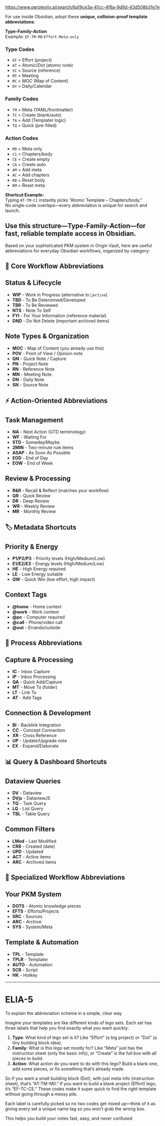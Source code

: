 https://www.perplexity.ai/search/6a19ce3a-41cc-4f6a-9d6d-43d508b31e7e

For use inside Obsidian, adopt these **unique, collision-proof template abbreviations**:

**Type-Family-Action**  
Example:
`EF-TM-M0`
`Effort-Meta-only`
### Type Codes  
- `EF` = Effort (project)
- `AT` = Atomic/Dot (atomic note)
- `SC` = Source (reference)
- `MT` = Meeting
- `MC` = MOC (Map of Content)
- `DY` = Daily/Calendar

### Family Codes  
- `TM` = Meta (YAML/frontmatter)
- `TC` = Create (blank/auto)
- `TA` = Add (Templater logic)
- `TQ` = Quick (pre-filled)

### Action Codes  
- `M0` = Meta only
- `C1` = Chapters/body
- `CE` = Create empty
- `CA` = Create auto
- `AM` = Add meta
- `AC` = Add chapters
- `RB` = Reset body
- `RM` = Reset meta

**Shortcut Example:**  
Typing `AT-TM-C1` instantly picks “Atomic Template – Chapters/body.”  
No single-code overlaps—every abbreviation is unique for search and launch.

Use this structure—**Type-Family-Action**—for fast, reliable template access in Obsidian.
---

Based on your sophisticated PKM system in Origin Vault, here are useful abbreviations for everyday Obsidian workflows, organized by category:
## 📝 Core Workflow Abbreviations
## Status & Lifecycle
- **WIP** - Work in Progress (alternative to `🔄active`)
- **TBD** - To Be Determined/Developed
- **TBR** - To Be Reviewed
- **NTS** - Note To Self
- **FYI** - For Your Information (reference material)
- **DND** - Do Not Delete (important archived items)
## Note Types & Organization
- **MOC** - Map of Content (you already use this)
- **POV** - Point of View / Opinion note
- **QN** - Quick Note / Capture
- **PN** - Project Note
- **RN** - Reference Note
- **MN** - Meeting Note
- **DN** - Daily Note
- **SN** - Source Note
## ⚡ Action-Oriented Abbreviations
## Task Management
- **NA** - Next Action (GTD terminology)
- **WF** - Waiting For
- **STD** - Someday/Maybe
- **2MIN** - Two-minute rule items
- **ASAP** - As Soon As Possible
- **EOD** - End of Day
- **EOW** - End of Week
## Review & Processing
- **R&R** - Recall & Reflect (matches your workflow)
- **QR** - Quick Review
- **DR** - Deep Review
- **WR** - Weekly Review
- **MR** - Monthly Review
## 🏷️ Metadata Shortcuts
## Priority & Energy
- **P1/P2/P3** - Priority levels (High/Medium/Low)
- **E1/E2/E3** - Energy levels (High/Medium/Low)
- **HE** - High Energy required
- **LE** - Low Energy suitable
- **QW** - Quick Win (low effort, high impact)
## Context Tags
- **@home** - Home context
- **@work** - Work context
- **@pc** - Computer required
- **@call** - Phone/video call
- **@out** - Errands/outside
## 🔄 Process Abbreviations
## Capture & Processing
- **IC** - Inbox Capture
- **IP** - Inbox Processing
- **QA** - Quick Add/Capture
- **MT** - Move To (folder)
- **LT** - Link To
- **AT** - Add Tags
## Connection & Development
- **BI** - Backlink Integration
- **CC** - Concept Connection
- **XR** - Cross Reference
- **UP** - Update/Upgrade note
- **EX** - Expand/Elaborate
## 📊 Query & Dashboard Shortcuts
## Dataview Queries
- **DV** - Dataview
- **DVjs** - DataviewJS
- **TQ** - Task Query
- **LQ** - List Query
- **TBL** - Table Query
## Common Filters
- **LMod** - Last Modified
- **CR8** - Created (date)
- **UPD** - Updated
- **ACT** - Active items
- **ARC** - Archived items
## 🎯 Specialized Workflow Abbreviations
## Your PKM System
- **DOTS** - Atomic knowledge pieces
- **EFTS** - Efforts/Projects
- **SRC** - Sources
- **ARC** - Archive
- **SYS** - System/Meta
## Template & Automation
- **TPL** - Template
- **TPLR** - Templater
- **AUTO** - Automation
- **SCR** - Script
- **HK** - Hotkey

---
# ELIA-5
To explain the abbreviation scheme in a simple, clear way 

Imagine your templates are like different kinds of lego sets. Each set has three labels that help you find exactly what you want quickly:

1. **Type**: What kind of lego set is it? Like “Effort” (a big project) or “Dot” (a tiny building block idea).
2. **Family**: What is this lego set mostly for? Like “Meta” just has the instruction sheet (only the basic info), or “Create” is the full box with all pieces to build.
3. **Action**: What action do you want to do with this lego? Build a blank one, add some pieces, or fix something that’s already made.

So if you want a small building block (Dot), with just meta info (instruction sheet), that’s “AT-TM-M0.” If you want to build a blank project (Effort) lego, it’s “EF-TC-CE.” These codes make it super quick to find the right template without going through a messy pile.

Each label is carefully picked so no two codes get mixed up—think of it as giving every set a unique name tag so you won't grab the wrong box.

This helps you build your notes fast, easy, and never confused